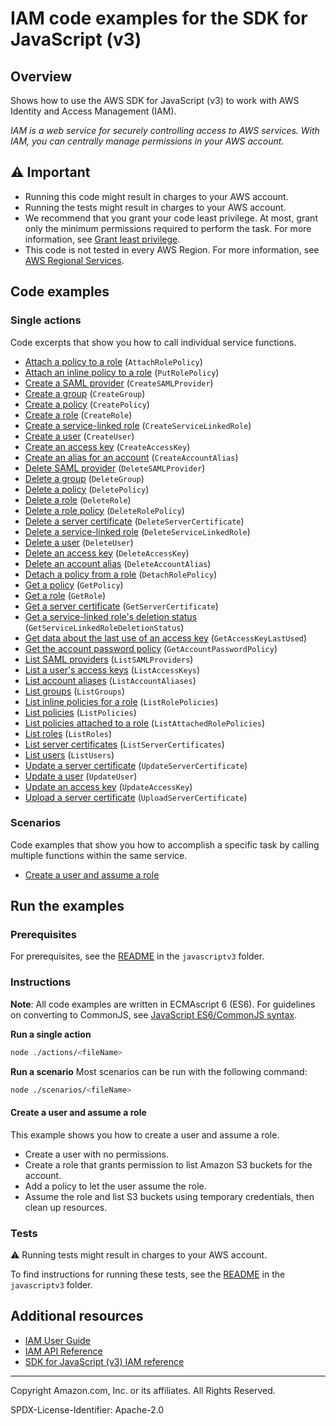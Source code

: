 <!--Generated by WRITEME on 2023-04-04 12:51:39.580568 (UTC)-->

# IAM code examples for the SDK for JavaScript (v3)

## Overview

Shows how to use the AWS SDK for JavaScript (v3) to work with AWS Identity and Access Management (IAM).

<!--custom.overview.start-->
<!--custom.overview.end-->

_IAM is a web service for securely controlling access to AWS services. With IAM, you can centrally manage permissions in your AWS account._

## ⚠ Important

- Running this code might result in charges to your AWS account.
- Running the tests might result in charges to your AWS account.
- We recommend that you grant your code least privilege. At most, grant only the minimum permissions required to perform the task. For more information, see [Grant least privilege](https://docs.aws.amazon.com/IAM/latest/UserGuide/best-practices.html#grant-least-privilege).
- This code is not tested in every AWS Region. For more information, see [AWS Regional Services](https://aws.amazon.com/about-aws/global-infrastructure/regional-product-services).

<!--custom.important.start-->
<!--custom.important.end-->

## Code examples

### Single actions

Code excerpts that show you how to call individual service functions.

- [Attach a policy to a role](actions/attach-role-policy.js#L8) (`AttachRolePolicy`)
- [Attach an inline policy to a role](actions/put-role-policy.js#L8) (`PutRolePolicy`)
- [Create a SAML provider](actions/create-saml-provider.js#L8) (`CreateSAMLProvider`)
- [Create a group](actions/create-group.js#L8) (`CreateGroup`)
- [Create a policy](actions/create-policy.js#L8) (`CreatePolicy`)
- [Create a role](actions/create-role.js#L8) (`CreateRole`)
- [Create a service-linked role](actions/create-service-linked-role.js#L8) (`CreateServiceLinkedRole`)
- [Create a user](actions/create-user.js#L8) (`CreateUser`)
- [Create an access key](actions/create-access-key.js#L8) (`CreateAccessKey`)
- [Create an alias for an account](actions/create-account-alias.js#L8) (`CreateAccountAlias`)
- [Delete SAML provider](actions/delete-saml-provider.js#L8) (`DeleteSAMLProvider`)
- [Delete a group](actions/delete-group.js#L8) (`DeleteGroup`)
- [Delete a policy](actions/delete-policy.js#L8) (`DeletePolicy`)
- [Delete a role](actions/delete-role.js#L8) (`DeleteRole`)
- [Delete a role policy](actions/delete-role-policy.js#L8) (`DeleteRolePolicy`)
- [Delete a server certificate](actions/delete-server-certificate.js#L8) (`DeleteServerCertificate`)
- [Delete a service-linked role](actions/delete-service-linked-role.js#L8) (`DeleteServiceLinkedRole`)
- [Delete a user](actions/delete-user.js#L8) (`DeleteUser`)
- [Delete an access key](actions/delete-access-key.js#L8) (`DeleteAccessKey`)
- [Delete an account alias](actions/delete-account-alias.js#L8) (`DeleteAccountAlias`)
- [Detach a policy from a role](actions/detach-role-policy.js#L8) (`DetachRolePolicy`)
- [Get a policy](actions/get-policy.js#L8) (`GetPolicy`)
- [Get a role](actions/get-role.js#L8) (`GetRole`)
- [Get a server certificate](actions/get-server-certificate.js#L8) (`GetServerCertificate`)
- [Get a service-linked role's deletion status](actions/get-service-linked-role-deletion-status.js#L8) (`GetServiceLinkedRoleDeletionStatus`)
- [Get data about the last use of an access key](actions/get-access-key-last-used.js#L8) (`GetAccessKeyLastUsed`)
- [Get the account password policy](actions/get-account-password-policy.js#L8) (`GetAccountPasswordPolicy`)
- [List SAML providers](actions/list-saml-providers.js#L8) (`ListSAMLProviders`)
- [List a user's access keys](actions/list-access-keys.js#L8) (`ListAccessKeys`)
- [List account aliases](actions/list-account-aliases.js#L8) (`ListAccountAliases`)
- [List groups](actions/list-groups.js#L8) (`ListGroups`)
- [List inline policies for a role](actions/list-role-policies.js#L8) (`ListRolePolicies`)
- [List policies](actions/list-policies.js#L8) (`ListPolicies`)
- [List policies attached to a role](actions/list-attached-role-policies.js#L8) (`ListAttachedRolePolicies`)
- [List roles](actions/list-roles.js#L8) (`ListRoles`)
- [List server certificates](actions/list-server-certificates.js#L8) (`ListServerCertificates`)
- [List users](actions/list-users.js#L8) (`ListUsers`)
- [Update a server certificate](actions/update-server-certificate.js#L8) (`UpdateServerCertificate`)
- [Update a user](actions/update-user.js#L8) (`UpdateUser`)
- [Update an access key](actions/update-access-key.js#L8) (`UpdateAccessKey`)
- [Upload a server certificate](actions/upload-server-certificate.js#L8) (`UploadServerCertificate`)

### Scenarios

Code examples that show you how to accomplish a specific task by calling multiple
functions within the same service.

- [Create a user and assume a role](scenarios/basic.js)

## Run the examples

### Prerequisites

For prerequisites, see the [README](../../README.md#Prerequisites) in the `javascriptv3` folder.

<!--custom.prerequisites.start-->
<!--custom.prerequisites.end-->

### Instructions

**Note**: All code examples are written in ECMAscript 6 (ES6). For guidelines on converting to CommonJS, see
[JavaScript ES6/CommonJS syntax](https://docs.aws.amazon.com/sdk-for-javascript/v3/developer-guide/sdk-examples-javascript-syntax.html).

**Run a single action**

```bash
node ./actions/<fileName>
```

**Run a scenario**
Most scenarios can be run with the following command:

```bash
node ./scenarios/<fileName>
```

<!--custom.instructions.start-->
<!--custom.instructions.end-->

#### Create a user and assume a role

This example shows you how to create a user and assume a role.

- Create a user with no permissions.
- Create a role that grants permission to list Amazon S3 buckets for the account.
- Add a policy to let the user assume the role.
- Assume the role and list S3 buckets using temporary credentials, then clean up resources.

<!--custom.scenarios.iam_Scenario_CreateUserAssumeRole.start-->
<!--custom.scenarios.iam_Scenario_CreateUserAssumeRole.end-->

### Tests

⚠ Running tests might result in charges to your AWS account.

To find instructions for running these tests, see the [README](../../README.md#Tests)
in the `javascriptv3` folder.

<!--custom.tests.start-->
<!--custom.tests.end-->

## Additional resources

- [IAM User Guide](https://docs.aws.amazon.com/IAM/latest/UserGuide/introduction.html)
- [IAM API Reference](https://docs.aws.amazon.com/IAM/latest/APIReference/welcome.html)
- [SDK for JavaScript (v3) IAM reference](https://docs.aws.amazon.com/AWSJavaScriptSDK/v3/latest/client/iam/index.html)

<!--custom.resources.start-->
<!--custom.resources.end-->

---

Copyright Amazon.com, Inc. or its affiliates. All Rights Reserved.

SPDX-License-Identifier: Apache-2.0
